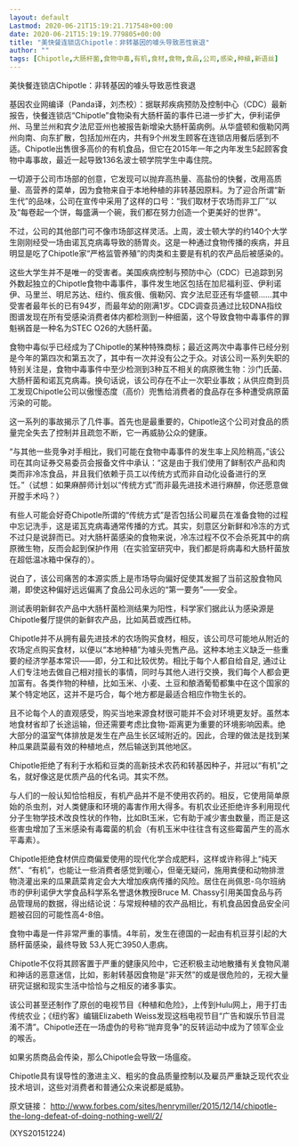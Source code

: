 ```yaml
---
layout: default
Lastmod: 2020-06-21T15:19:21.717548+00:00
date: 2020-06-21T15:19:19.779805+00:00
title: "美快餐连锁店Chipotle：非转基因的噱头导致恶性衰退"
author: ""
tags: [Chipotle,大肠杆菌,食物中毒,有机,食材,食物,食品,公司,感染,种植,新语丝]
---
```


美快餐连锁店Chipotle：非转基因的噱头导致恶性衰退

基因农业网编译（Panda译，刘杰校）：据联邦疾病预防及控制中心（CDC）最新报告，快餐连锁店“Chipotle”食物染有大肠杆菌的事件已进一步扩大，伊利诺伊州、马里兰州和宾夕法尼亚州也被报告新增染大肠杆菌病例。从华盛顿和俄勒冈两州向南、向东扩散，包括加州在内，共有9个州发生顾客在连锁店用餐后感到不适。Chipotle出售很多高价的有机食品，但它在2015年一年之内年发生5起顾客食物中毒事故，最近一起导致136名波士顿学院学生中毒住院。

一切源于公司市场部的创意，它发现可以抛弃高热量、高盐份的快餐，改用高质量、高营养的菜单，因为食物来自于本地种植的非转基因原料。为了迎合所谓“新生代”的品味，公司在宣传中采用了这样的口号：“我们取材于农场而非工厂”以及“每卷起一个饼，每盛满一个碗，我们都在努力创造一个更美好的世界”。

不过，公司的其他部门可不像市场部这样灵活。上周，波士顿大学的约140个大学生刚刚经受一场由诺瓦克病毒导致的肠胃炎。这是一种通过食物传播的疾病，并且明显是吃了Chipotle家“严格监管养殖”的肉类和主要是有机的农产品后被感染的。

这些大学生并不是唯一的受害者。美国疾病控制与预防中心（CDC）已追踪到另外数起独立的Chipotle食物中毒事件，事件发生地区包括在加尼福利亚、伊利诺伊、马里兰、明尼苏达、纽约、俄亥俄、俄勒冈、宾夕法尼亚还有华盛顿……其中受害者最年长的已有94岁，而最年幼的刚满1岁。CDC调查员通过比较DNA指纹图谱发现在所有受感染消费者体内都检测到一种细菌，这个导致食物中毒事件的罪魁祸首是一种名为STEC O26的大肠杆菌。

食物中毒似乎已经成为了Chipotle的某种特殊商标；最近这两次中毒事件已经分别是今年的第四次和第五次了，其中有一次并没有公之于众。对该公司一系列失职的特别关注是，食物中毒事件中至少检测到3种互不相关的病原微生物：沙门氏菌、大肠杆菌和诺瓦克病毒。换句话说，该公司存在不止一次职业事故；从供应商到员工发现Chipotle公司以傲慢态度（高价）兜售给消费者的食品存在多种遭受病原菌污染的可能。

这一系列的事故揭示了几件事。首先也是最重要的，Chipotle这个公司对食品的质量完全失去了控制并且疏忽不断，它一再威胁公众的健康。

“与其他一些竞争对手相比，我们可能在食物中毒事件的发生率上风险稍高，”该公司在其向证券交易委员会报备文件中承认：“这是由于我们使用了鲜制农产品和肉类而非冷冻食品，并且我们依赖于员工以传统方式而非自动化设备进行的烹饪。”（试想：如果麻醉师计划以“传统方式”而非最先进技术进行麻醉，你还愿意做开膛手术吗？）

有些人可能会好奇Chipotle所谓的“传统方式”是否包括公司雇员在准备食物的过程中忘记洗手，这是诺瓦克病毒通常传播的方式。其实，刻意区分新鲜和冷冻的方式不过只是说辞而已。对大肠杆菌感染的食物来说，冷冻过程不仅不会杀死其中的病原微生物，反而会起到保护作用（在实验室研究中，我们都是将病毒和大肠杆菌放在超低温冰箱中保存的）。

说白了，该公司痛苦的本源实质上是市场导向偏好促使其发掘了当前这股食物风潮，即使这种偏好远远偏离了食品公司永远的“第一要务”——安全。

测试表明新鲜农产品中大肠杆菌检测结果为阳性，科学家们据此认为感染源是Chipotle餐厅提供的新鲜农产品，比如莴苣或西红柿。

Chipotle并不从拥有最先进技术的农场购买食材，相反，该公司尽可能地从附近的农场定点购买食材，以便以“本地种植”为噱头兜售产品。这种本地主义缺乏一些重要的经济学基本常识——即，分工和比较优势。相比于每个人都自给自足, 通过让人们专注地去做自己相对擅长的事情，同时与其他人进行交换，我们每个人都会更加富有。各类作物的种植，比如玉米、小麦、土豆和酿酒葡萄都集中在这个国家的某个特定地区，这并不是巧合，每个地方都是最适合相应作物生长的。

且不论每个人的直观感受，购买当地来源食材很可能并不会对环境更友好。虽然本地食材省却了长途运输，但还需要考虑比食物-距离更为重要的环境影响因素。绝大部分的温室气体排放是发生在产品生长区域附近的。因此，合理的做法是找到某种瓜果蔬菜最有效的种植地点，然后输送到其他地区。

Chipotle拒绝了有利于水稻和豆类的高新技术农药和转基因种子，并冠以“有机”之名，就好像这是优质产品的代名词。其实不然。

与人们的一般认知恰恰相反，有机产品并不是不使用农药的。相反，它使用简单原始的杀虫剂，对人类健康和环境的毒害作用大得多。有机农业还拒绝许多利用现代分子生物学技术改良性状的作物，比如Bt玉米，它有助于减少害虫数量，而正是这些害虫增加了玉米感染有毒霉菌的机会（有机玉米中往往含有这些霉菌产生的高水平毒素）。

Chipotle拒绝食材供应商偏爱使用的现代化学合成肥料，这样或许称得上“纯天然”、“有机”，也能让一些消费者感觉到暖心，但毫无疑问，施用粪便和动物排泄物浇灌出来的瓜果蔬菜肯定会大大增加疾病传播的风险。居住在尚佩恩-乌尔班纳市的伊利诺伊大学食品科学系名誉退休教授Bruce M. Chassy引用美国食品与药品管理局的数据，得出结论说：与常规种植的农产品相比，有机食品因食品安全问题被召回的可能性高4-8倍。

食物中毒是一件非常严重的事情。4年前，发生在德国的一起由有机豆芽引起的大肠杆菌感染，最终导致 53人死亡3950人患病。

Chipotle不仅将其顾客置于严重的健康风险中，它还积极主动地散播有关食物风潮和神话的恶意迷信，比如，影射转基因食物是“非天然”的或是很危险的，无视大量研究证据和现实生活中恰恰与之相反的诸多事实。

该公司甚至还制作了原创的电视节目《种植和危险》，上传到Hulu网上，用于打击传统农业；《纽约客》编辑Elizabeth Weiss发现这档电视节目“广告和娱乐节目混淆不清”。Chipotle还在一场虚伪的号称“抛弃竞争”的反转运动中成为了领军企业的喉舌。

如果劣质商品会传染，那么Chipotle会导致一场瘟疫。

Chipotle具有误导性的激进主义、粗劣的食品质量控制以及雇员严重缺乏现代农业技术培训，这些对消费者和普通公众来说都是威胁。

原文链接： http://www.forbes.com/sites/henrymiller/2015/12/14/chipotle-the-long-defeat-of-doing-nothing-well/2/

(XYS20151224)

